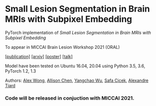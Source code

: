 # Small Lesion Segmentation in Brain MRIs with Subpixel Embedding

PyTorch implementation of *Small Lesion Segmentation in Brain MRIs with Subpixel Embedding*

To appear in MICCAI Brain Lesion Workshop 2021 (ORAL)

[[publication]]() [[arxiv]]() [[poster]]() [[talk]]()

Model have been tested on Ubuntu 16.04, 20.04 using Python 3.5, 3.6, PyTorch 1.2, 1.3

Authors: [Alex Wong](http://web.cs.ucla.edu/~alexw/), [Allison Chen](), [Yangchao Wu](), [Safa Cicek](), [Alexandre Tiard]()

### Code will be released in conjuction with MICCAI 2021.